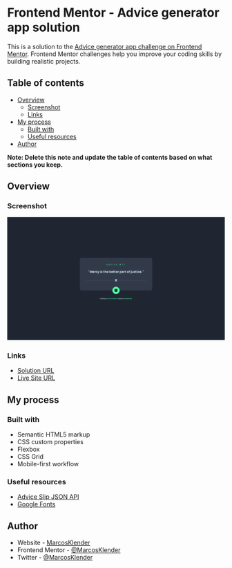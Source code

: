 # Frontend Mentor - Advice generator app solution

This is a solution to the [Advice generator app challenge on Frontend Mentor](https://www.frontendmentor.io/challenges/advice-generator-app-QdUG-13db). Frontend Mentor challenges help you improve your coding skills by building realistic projects.

## Table of contents

- [Overview](#overview)
  - [Screenshot](#screenshot)
  - [Links](#links)
- [My process](#my-process)
  - [Built with](#built-with)
  - [Useful resources](#useful-resources)
- [Author](#author)

**Note: Delete this note and update the table of contents based on what sections you keep.**

## Overview

### Screenshot

![Website preview for the QR code component coding challenge](images/preview.png)

### Links

- [Solution URL](https://www.frontendmentor.io/solutions/advice-generator-app-VXtKUzaV4N)
- [Live Site URL](https://marcosklender.github.io/Advice-Generator-App/)

## My process

### Built with

- Semantic HTML5 markup
- CSS custom properties
- Flexbox
- CSS Grid
- Mobile-first workflow

### Useful resources

- [Advice Slip JSON API](https://api.adviceslip.com)
- [Google Fonts](https://fonts.google.com/knowledge)

## Author

- Website - [MarcosKlender](https://www.marcosklender.com)
- Frontend Mentor - [@MarcosKlender](https://www.frontendmentor.io/profile/MarcosKlender)
- Twitter - [@MarcosKlender](https://www.twitter.com/MarcosKlender)